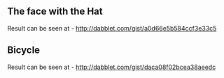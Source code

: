 The face with the Hat
---------------------
Result can be seen at - http://dabblet.com/gist/a0d66e5b584ccf3e33c5
   
Bicycle
-------
Result can be seen at - http://dabblet.com/gist/daca08f02bcea38aeedc